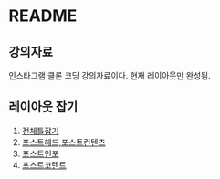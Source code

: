 # README

## 강의자료

인스타그램 클론 코딩 강의자료이다. 현재 레이아웃만 완성됨.

## 레이아웃 잡기

1. [전체틀잡기](1.md)
2. [포스트헤드,포스트컨텐츠](2.md)
3. [포스트인포](3.md)
4. [포스트코텐트](4.md)

